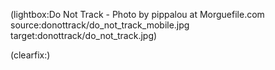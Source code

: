 <!--
Title: Good-bye Disqus and Google Analytics
Author: Jacob Moen
Date: 2016/12/23 11:53
Datetime: 2016-12-23
Description: For privacy and security reasons I removed Google Analytics tracking and Disqus from my sites 
View: post
ogimage: donottrack/do_not_track_mobile.jpg
thumb: donottrack/do_not_track_custom.jpg
Keywords: uberspace, ubernaut, hosting, dreamhost
Tags: hosting, uberspace
blogpost: true
published: false
-->
(lightbox:Do Not Track - Photo by pippalou at Morguefile.com  source:donottrack/do_not_track_mobile.jpg target:donottrack/do_not_track.jpg)

(clearfix:)
